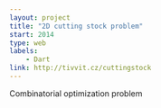 ```yaml
---
layout: project
title: "2D cutting stock problem"
start: 2014
type: web
labels:
    - Dart
link: http://tivvit.cz/cuttingstock
---
```

Combinatorial optimization problem
